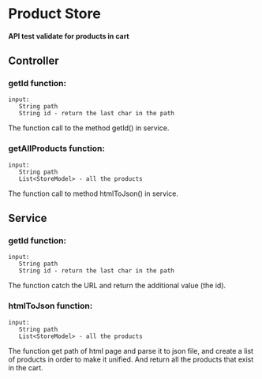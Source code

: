 # Product Store


#### API test validate for products in cart


## Controller

### getId function:

    input:
       String path
       String id - return the last char in the path
The function call to the method getId() in service.

### getAllProducts function:

    input:
       String path
       List<StoreModel> - all the products
The function call to method htmlToJson() in service.


## Service

### getId function:

    input:
       String path
       String id - return the last char in the path
The function catch the URL and return the additional value (the id).

### htmlToJson function:

    input:
       String path
       List<StoreModel> - all the products
The function get path of html page and parse it to json file,
and create a list of products in order to make it unified.
And return all the products that exist in the cart.
